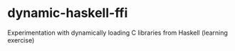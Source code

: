 dynamic-haskell-ffi
===================

Experimentation with dynamically loading C libraries from Haskell (learning exercise)